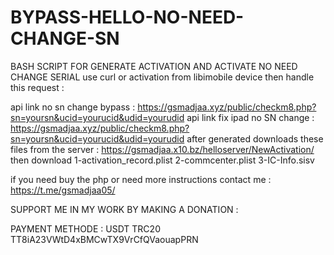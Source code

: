 # BYPASS-HELLO-NO-NEED-CHANGE-SN
BASH SCRIPT FOR GENERATE ACTIVATION AND ACTIVATE NO NEED CHANGE SERIAL
use curl or activation from libimobile device then handle this request :

api link no sn change bypass : https://gsmadjaa.xyz/public/checkm8.php?sn=yoursn&ucid=yourucid&udid=yourudid
api link fix ipad no SN change : https://gsmadjaa.xyz/public/checkm8.php?sn=yoursn&ucid=yourucid&udid=yourudid
after generated downloads these files from the server : 
https://gsmadjaa.x10.bz/helloserver/NewActivation/
then download 
1-activation_record.plist
2-commcenter.plist
3-IC-Info.sisv

if you need buy the php or need more instructions contact me : https://t.me/gsmadjaa05/


SUPPORT ME IN MY WORK BY MAKING A DONATION :

PAYMENT METHODE : USDT TRC20 TT8iA23VWtD4xBMCwTX9VrCfQVaouapPRN
